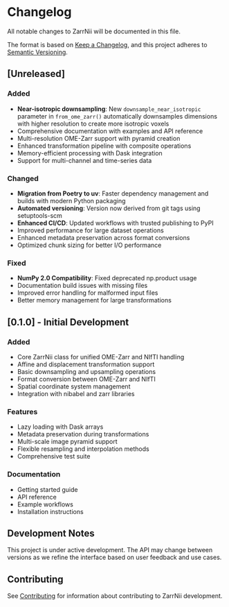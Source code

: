 # Changelog

All notable changes to ZarrNii will be documented in this file.

The format is based on [Keep a Changelog](https://keepachangelog.com/en/1.0.0/),
and this project adheres to [Semantic Versioning](https://semver.org/spec/v2.0.0.html).

## [Unreleased]

### Added
- **Near-isotropic downsampling**: New `downsample_near_isotropic` parameter in `from_ome_zarr()` automatically downsamples dimensions with higher resolution to create more isotropic voxels
- Comprehensive documentation with examples and API reference
- Multi-resolution OME-Zarr support with pyramid creation
- Enhanced transformation pipeline with composite operations
- Memory-efficient processing with Dask integration
- Support for multi-channel and time-series data

### Changed
- **Migration from Poetry to uv**: Faster dependency management and builds with modern Python packaging
- **Automated versioning**: Version now derived from git tags using setuptools-scm
- **Enhanced CI/CD**: Updated workflows with trusted publishing to PyPI
- Improved performance for large dataset operations
- Enhanced metadata preservation across format conversions
- Optimized chunk sizing for better I/O performance

### Fixed
- **NumPy 2.0 Compatibility**: Fixed deprecated np.product usage
- Documentation build issues with missing files
- Improved error handling for malformed input files
- Better memory management for large transformations

## [0.1.0] - Initial Development

### Added
- Core ZarrNii class for unified OME-Zarr and NIfTI handling
- Affine and displacement transformation support
- Basic downsampling and upsampling operations
- Format conversion between OME-Zarr and NIfTI
- Spatial coordinate system management
- Integration with nibabel and zarr libraries

### Features
- Lazy loading with Dask arrays
- Metadata preservation during transformations
- Multi-scale image pyramid support
- Flexible resampling and interpolation methods
- Comprehensive test suite

### Documentation
- Getting started guide
- API reference
- Example workflows
- Installation instructions

## Development Notes

This project is under active development. The API may change between versions as we refine the interface based on user feedback and use cases.

## Contributing

See [Contributing](contributing.md) for information about contributing to ZarrNii development.
